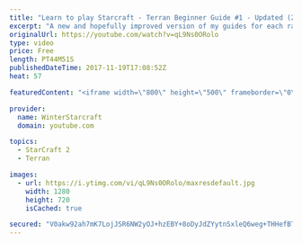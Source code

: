 ```yaml
---
title: "Learn to play Starcraft - Terran Beginner Guide #1 - Updated (2017 LOTV)"
excerpt: "A new and hopefully improved version of my guides for each race where I go over as many basics as possible while doing it live :)  I strongly believe that a super structured guide style is not very helpful compared to watching/playing the game actively.  Feedback is greatly appreciated. -- Watch live"
originalUrl: https://youtube.com/watch?v=qL9Ns0ORolo
type: video
price: Free
length: PT44M51S
publishedDateTime: 2017-11-19T17:08:52Z
heat: 57

featuredContent: "<iframe width=\"800\" height=\"500\" frameborder=\"0\" src=\"https://www.youtube.com/embed/qL9Ns0ORolo\" allow=\"accelerometer; autoplay; encrypted-media; gyroscope; picture-in-picture\" allowfullscreen></iframe>"

provider:
  name: WinterStarcraft
  domain: youtube.com

topics:
  - StarCraft 2
  - Terran

images:
  - url: https://i.ytimg.com/vi/qL9Ns0ORolo/maxresdefault.jpg
    width: 1280
    height: 720
    isCached: true

secured: "V0akw92ah7mK7LojJSR6NW2yOJ+hzEBY+8oDyJdZYytnSxleQ6weg+THHefBT35JpHULAij3jYZdiA9zvYR6540qYyFTm9Hyfk4VeV9ifq8kp4Vaka6rmiY41oqiIgd5ZlZNfs7E4UrstNKqXHJclrUO19ySwOrHcSuiLyIkOg1qM0eAUKxrZLrDhrB+kNI4nbzIRhQDwiSCxECHnD7Ee7LgxmJmmDee8JOW+QltEmkyCVu8+hvSx1aqRG8+sgnurTLrqldUBn9z5jCDS2PV6RjGYiYq574+K+2fVPjY/1JvCZ7iSrS/yWHWxvOfaZvS5UDdI+v2AadrvL8R96fYxyQvAcyvxOTCT/AyEXe5yHQpVLqCGVxQONO3YVZG36Ch4lkWs0pPtouD7KSjo59ZCJ4ShWAi/k0UUQy7VG39T3IhJMg3hPG0jVzntrKBxXLX;JwWWCBA4O3e9dogmWSmkAw=="
---
```


